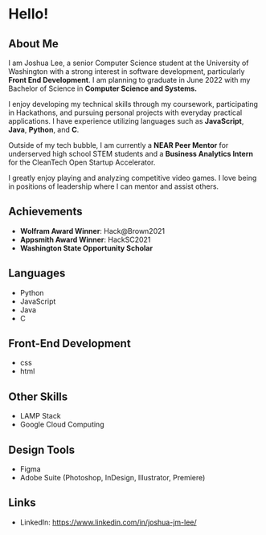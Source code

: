 # Hello!

## About Me

I am Joshua Lee, a senior Computer Science student at the University of Washington with a strong interest in software development, particularly **Front End Development**. I am planning to graduate in June 2022 with my Bachelor of Science in **Computer Science and Systems.** 

I enjoy developing my technical skills through my coursework, participating in Hackathons, and pursuing personal projects with everyday practical applications. I have experience utilizing languages such as **JavaScript**, **Java**, **Python**, and **C**.

Outside of my tech bubble, I am currently a **NEAR Peer Mentor** for underserved high school STEM students and a **Business Analytics Intern** for the CleanTech Open Startup Accelerator.

I greatly enjoy playing and analyzing competitive video games. I love being in positions of leadership where I can mentor and assist others.

## Achievements

  - **Wolfram Award Winner**: Hack@Brown2021
  - **Appsmith Award Winner**: HackSC2021
  - **Washington State Opportunity Scholar**
  
## Languages

  - Python
  - JavaScript
  - Java
  - C

## Front-End Development

  - css
  - html
 
## Other Skills
  - LAMP Stack
  - Google Cloud Computing
  
## Design Tools

  - Figma
  - Adobe Suite (Photoshop, InDesign, Illustrator, Premiere)

## 

## Links

  - LinkedIn: https://www.linkedin.com/in/joshua-jm-lee/





